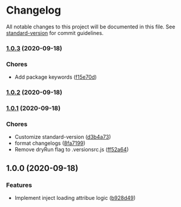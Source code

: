# Changelog

All notable changes to this project will be documented in this file. See [standard-version](https://github.com/conventional-changelog/standard-version) for commit guidelines.

### [1.0.3](https://github.com/potato4d/rehype-plugin-image-lazy-loading/compare/v1.0.2...v1.0.3) (2020-09-18)


### Chores

* Add package keywords ([f15e70d](https://github.com/potato4d/rehype-plugin-image-lazy-loading/commit/f15e70d09c6d5597e0c2f2ba6f42d8e7004b7258))

### [1.0.2](https://github.com/potato4d/rehype-plugin-image-lazy-loading/compare/v1.0.1...v1.0.2) (2020-09-18)

### [1.0.1](https://github.com/potato4d/rehype-plugin-image-lazy-loading/compare/v1.0.0...v1.0.1) (2020-09-18)


### Chores

* Customize standard-version ([d3b4a73](https://github.com/potato4d/rehype-plugin-image-lazy-loading/commit/d3b4a73a2b9a8e4426d9c74df62ebca965e423eb))
* format changelogs ([8fa7199](https://github.com/potato4d/rehype-plugin-image-lazy-loading/commit/8fa7199e126f0d17ff65572aa2aa7c51ed79a5c1))
* Remove dryRun flag to .versionsrc.js ([ff52a64](https://github.com/potato4d/rehype-plugin-image-lazy-loading/commit/ff52a64786b6559accfea52b83890c44ff83b421))

## 1.0.0 (2020-09-18)

### Features

* Implement inject loading attribue logic ([b928d49](https://github.com/potato4d/rehype-plugin-image-lazy-loading/commit/b928d49cf1f7b87e97374b63caf320632a5aebf9))
